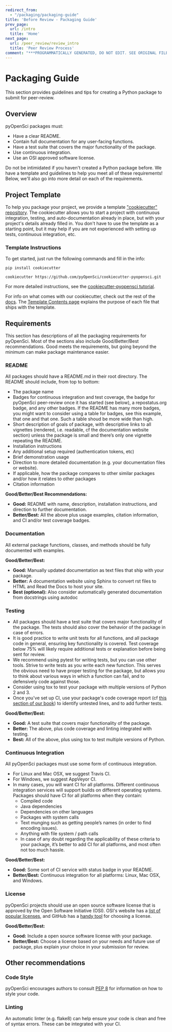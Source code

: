 ```yaml
---
redirect_from:
  - "/packaging/packaging-guide"
title: 'Before Review - Packaging Guide'
prev_page:
  url: /intro
  title: 'Home'
next_page:
  url: /peer_review/review_intro
  title: 'Peer Review Process'
comment: "***PROGRAMMATICALLY GENERATED, DO NOT EDIT. SEE ORIGINAL FILES IN /content***"
---
```

# Packaging Guide 

This section provides guidelines and tips for creating a Python package to submit for peer-review.

## Overview
pyOpenSci packages must:
- Have a clear README.
- Contain full documentation for any user-facing functions.
- Have a test suite that covers the major functionality of the package.
- Use continuous integration.
- Use an OSI approved software license.

Do not be intimidated if you haven't created a Python package before. We have a template and guidelines to help you meet all of these requirements! Below, we'll also go into more detail on each of the requirements.

## Project Template
To help you package your project, we provide a template ["cookiecutter" repository](https://github.com/pyOpenSci/cookiecutter-pyopensci). The cookiecutter allows you to start a project with continuous integration, testing, and auto-documentation already in place, but with your project's details already filled in. You don't have to use the template as a starting point, but it may help if you are not experienced with setting up tests, continuous integration, etc.

### Template Instructions
To get started, just run the following commands and fill in the info:

```
pip install cookiecutter

cookiecutter https://github.com/pyOpenSci/cookiecutter-pyopensci.git
```

For more detailed instructions, see the [cookiecutter-pyopensci tutorial](https://cookiecutter-pyopensci.readthedocs.io/en/latest/tutorial.html).

For info on what comes with our cookiecutter, check out the rest of the [docs](https://cookiecutter-pyopensci.readthedocs.io/en/latest/). The [Template Contents page](https://cookiecutter-pyopensci.readthedocs.io/en/latest/cookiecutter_contents.html) explains the purpose of each file that ships with the template.


## Requirements
This section has descriptions of all the packaging requirements for pyOpenSci. Most of the sections also include Good/Better/Best recommendations. Good meets the requirements, but going beyond the minimum can make package maintenance easier.

### README
All packages should have a README.md in their root directory. The README should include, from top to bottom:

- The package name
- Badges for continuous integration and test coverage, the badge for pyOpenSci peer-review once it has started (see below), a repostatus.org badge, and any other badges. If the README has many more badges, you might want to consider using a table for badges, see this example, that one and that one. Such a table shoud be more wide than high.
- Short description of goals of package, with descriptive links to all vignettes (rendered, i.e. readable, cf the documentation website section) unless the package is small and there’s only one vignette repeating the README.
- Installation instructions
- Any additional setup required (authentication tokens, etc)
- Brief demonstration usage
- Direction to more detailed documentation (e.g. your documentation files or website).
- If applicable, how the package compares to other similar packages and/or how it relates to other packages
- Citation information

**Good/Better/Best Recommendations:**
- **Good:** README with name, description, installation instructions, and direction to further documentation.
- **Better/Best:** All the above plus usage examples, citation information, and CI and/or test coverage badges.

### Documentation
All external package functions, classes, and methods should be fully documented with examples. 

**Good/Better/Best:**
- **Good:** Manually updated documentation as text files that ship with your package.
- **Better:** A documentation website using Sphinx to convert rst files to HTML and Read the Docs to host your site.
- **Best (optional):** Also consider automatically generated documentation from docstrings using autodoc

### Testing
- All packages should have a test suite that covers major functionality of the package. The tests should also cover the behavior of the package in case of errors.
- It is good practice to write unit tests for all functions, and all package code in general, ensuring key functionality is covered. Test coverage below 75% will likely require additional tests or explanation before being sent for review.
- We recommend using pytest for writing tests, but you can use other tools. Strive to write tests as you write each new function. This serves the obvious need to have proper testing for the package, but allows you to think about various ways in which a function can fail, and to defensively code against those.
- Consider using tox to test your package with multiple versions of Python 2 and 3.
- Once you've set up CI, use your package's code coverage report (cf [this section of our book](https://ropensci.github.io/dev_guide/ci.html#coverage)) to identify untested lines, and to add further tests.

**Good/Better/Best:**
- **Good:** A test suite that covers major functionality of the package.
- **Better:** The above, plus code coverage and linting integrated with testing.
- **Best:** All of the above, plus using tox to test multiple versions of Python.

### Continuous Integration
All pyOpenSci packages must use some form of continuous integration.

- For Linux and Mac OSX, we suggest Travis CI.
- For Windows, we suggest AppVeyor CI.
- In many cases, you will want CI for all platforms. Different continuous integration services will support builds on different operating systems. Packages should have CI for all platforms when they contain:
    - Compiled code
    - Java dependencies
    - Dependencies on other languages
    - Packages with system calls
    - Text munging such as getting people’s names (in order to find encoding issues).
    - Anything with file system / path calls
    - In case of any doubt regarding the applicability of these criteria to your package, it’s better to add CI for all platforms, and most often not too much hassle.

**Good/Better/Best:**
- **Good:** Some sort of CI service with status badge in your README.
- **Better/Best:** Continuous integration for all platforms: Linux, Mac OSX, and Windows. 

### License
pyOpenSci projects should use an open source software license that is approved by the Open Software Initiative (OSI). OSI's website has a [list of popular licenses](https://opensource.org/licenses), and GitHub has a [handy tool](https://choosealicense.com/) for choosing a license. 

**Good/Better/Best:**
- **Good:** Include a open source software license with your package. 
- **Better/Best:** Choose a license based on your needs and future use of package, plus explain your choice in your submission for review.

## Other recommendations
### Code Style
pyOpenSci encourages authors to consult [PEP 8](https://www.python.org/dev/peps/pep-0008/) for information on how to style your code.

### Linting
An automatic linter (e.g. flake8) can help ensure your code is clean and free of syntax errors. These can be integrated with your CI.



